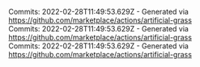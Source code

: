 Commits: 2022-02-28T11:49:53.629Z - Generated via https://github.com/marketplace/actions/artificial-grass
<br>
Commits: 2022-02-28T11:49:53.629Z - Generated via https://github.com/marketplace/actions/artificial-grass
<br>
Commits: 2022-02-28T11:49:53.629Z - Generated via https://github.com/marketplace/actions/artificial-grass
<br>
